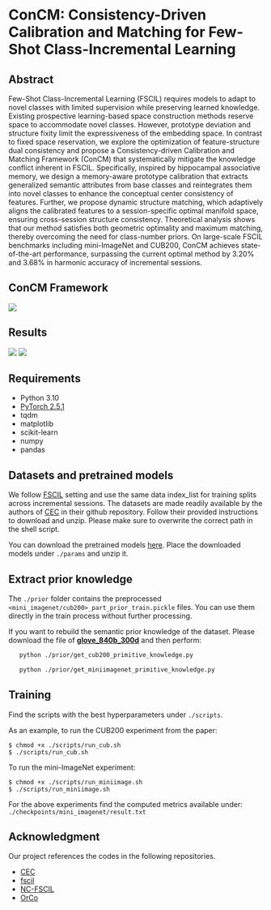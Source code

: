 # ConCM: Consistency-Driven Calibration and Matching for Few-Shot Class-Incremental Learning

## Abstract
Few-Shot Class-Incremental Learning (FSCIL) requires models to adapt to novel classes with limited supervision while preserving learned knowledge. Existing prospective learning-based space construction methods reserve space to accommodate novel classes. However, prototype deviation and structure fixity limit the expressiveness of the embedding space. In contrast to fixed space reservation, we explore the optimization of feature-structure dual consistency and propose a Consistency-driven Calibration and Matching Framework (ConCM) that systematically mitigate the knowledge conflict inherent in FSCIL. Specifically, inspired by hippocampal associative memory, we design a memory-aware prototype calibration that extracts generalized semantic attributes from base classes and reintegrates them into novel classes to enhance the conceptual center consistency of features. Further, we propose dynamic structure matching, which adaptively aligns the calibrated features to a session-specific optimal manifold space, ensuring cross-session structure consistency. Theoretical analysis shows that our method satisfies both geometric optimality and maximum matching, thereby overcoming the need for class-number priors. On large-scale FSCIL benchmarks including mini-ImageNet and CUB200, ConCM achieves state-of-the-art performance, surpassing the current optimal method by 3.20% and 3.68% in harmonic accuracy of incremental sessions.

## ConCM Framework

<img src='./figures/framework.png'>

## Results

<img src='./figures/visualization.png'>
<img src='./figures/sota.png'>

## Requirements
- Python 3.10
- [PyTorch 2.5.1](https://pytorch.org)
- tqdm
- matplotlib
- scikit-learn
- numpy
- pandas


## Datasets and pretrained models
We follow [FSCIL](https://github.com/xyutao/fscil) setting and use the same data index_list for training splits across incremental sessions. The datasets are made readily available by the authors of [CEC](https://github.com/icoz69/CEC-CVPR2021?tab=readme-ov-file#datasets-and-pretrained-models) in their github repository. Follow their provided instructions to download and unzip. Please make sure to overwrite the correct path in the shell script.


You can download the pretrained models [here](https://transfer.pcloud.com/download.html?code=5ZAndh5ZTlUU2rwxXzbZJskp7ZXQ6Dt4BX0Y5Ek51D38BmqktPd6e7). Place the downloaded models under `./params` and unzip it. 



## Extract prior knowledge
The `./prior` folder contains the preprocessed `<mini_imagenet/cub200>_part_prior_train.pickle` files. You can use them directly in the train process without further processing.

 If you want to rebuild the semantic prior knowledge of the dataset. Please download the file of [**glove_840b_300d**](https://nlp.stanford.edu/data/glove.840B.300d.zip) and then perform:
 ```bash
    python ./prior/get_cub200_primitive_knowledge.py
```

```bash
   python ./prior/get_miniimagenet_primitive_knowledge.py
```


## Training
Find the scripts with the best hyperparameters under `./scripts`. 

As an example, to run the CUB200 experiment from the paper:
   
    $ chmod +x ./scripts/run_cub.sh
    $ ./scripts/run_cub.sh
    
To run the mini-ImageNet experiment:

    $ chmod +x ./scripts/run_miniimage.sh
    $ ./scripts/run_miniimage.sh

For the above experiments find the computed metrics available under: `./checkpoints/mini_imagenet/result.txt`


## Acknowledgment
Our project references the codes in the following repositories.

- [CEC](https://github.com/icoz69/CEC-CVPR2021)
- [fscil](https://github.com/xyutao/fscil)
- [NC-FSCIL](https://github.com/NeuralCollapseApplications/FSCIL)
- [OrCo](https://github.com/noorahmedds/OrCo)






